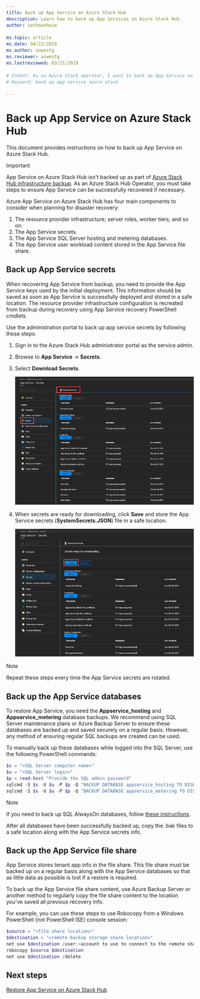 ```yaml
---
title: Back up App Service on Azure Stack Hub 
description: Learn how to back up App Services on Azure Stack Hub.
author: sethmanheim

ms.topic: article
ms.date: 04/23/2019
ms.author: anwestg
ms.reviewer: anwestg
ms.lastreviewed: 03/21/2019

# Intent: As an Azure Stack operator, I want to back up App Service on Azure Stack so I don't lose important data.
# Keyword: back up app service azure stack

---
```


# Back up App Service on Azure Stack Hub

This document provides instructions on how to back up App Service on Azure Stack Hub.

> [!IMPORTANT]
> App Service on Azure Stack Hub isn't backed up as part of [Azure Stack Hub infrastructure backup](azure-stack-backup-infrastructure-backup.md). As an Azure Stack Hub Operator, you must take steps to ensure App Service can be successfully recovered if necessary.

Azure App Service on Azure Stack Hub has four main components to consider when planning for disaster recovery:
1. The resource provider infrastructure; server roles, worker tiers, and so on. 
2. The App Service secrets.
3. The App Service SQL Server hosting and metering databases.
4. The App Service user workload content stored in the App Service file share.

## Back up App Service secrets
When recovering App Service from backup, you need to provide the App Service keys used by the initial deployment. This information should be saved as soon as App Service is successfully deployed and stored in a safe location. The resource provider infrastructure configuration is recreated from backup during recovery using App Service recovery PowerShell cmdlets.

Use the administration portal to back up app service secrets by following these steps: 

1. Sign in to the Azure Stack Hub administrator portal as the service admin.

2. Browse to **App Service** -> **Secrets**. 

3. Select **Download Secrets**.

   ![Download secrets in Azure Stack Hub administrator portal](./media/app-service-back-up/download-secrets.png)

4. When secrets are ready for downloading, click **Save** and store the App Service secrets (**SystemSecrets.JSON**) file in a safe location. 

   ![Save secrets in Azure Stack Hub administrator portal](./media/app-service-back-up/save-secrets.png)

> [!NOTE]
> Repeat these steps every time the App Service secrets are rotated.

## Back up the App Service databases
To restore App Service, you need the **Appservice_hosting** and **Appservice_metering** database backups. We recommend using SQL Server maintenance plans or Azure Backup Server to ensure these databases are backed up and saved securely on a regular basis. However, any method of ensuring regular SQL backups are created can be used.

To manually back up these databases while logged into the SQL Server, use the following PowerShell commands:

  ```powershell
  $s = "<SQL Server computer name>"
  $u = "<SQL Server login>" 
  $p = read-host "Provide the SQL admin password"
  sqlcmd -S $s -U $u -P $p -Q "BACKUP DATABASE appservice_hosting TO DISK = '<path>\hosting.bak'"
  sqlcmd -S $s -U $u -P $p -Q "BACKUP DATABASE appservice_metering TO DISK = '<path>\metering.bak'"
  ```

> [!NOTE]
> If you need to back up SQL AlwaysOn databases, follow [these instructions](/sql/database-engine/availability-groups/windows/configure-backup-on-availability-replicas-sql-server?view=sql-server-2017&preserve-view=true). 

After all databases have been successfully backed up, copy the .bak files to a safe location along with the App Service secrets info.

## Back up the App Service file share
App Service stores tenant app info in the file share. This file share must be backed up on a regular basis along with the App Service databases so that as little data as possible is lost if a restore is required.

To back up the App Service file share content, use Azure Backup Server or another method to regularly copy the file share content to the location you've saved all previous recovery info.

For example, you can use these steps to use Robocopy from a Windows PowerShell (not PowerShell ISE) console session:

```powershell
$source = "<file share location>"
$destination = "<remote backup storage share location>"
net use $destination /user:<account to use to connect to the remote share in the format of domain\username> *
robocopy $source $destination
net use $destination /delete
```

## Next steps
[Restore App Service on Azure Stack Hub](app-service-recover.md)
